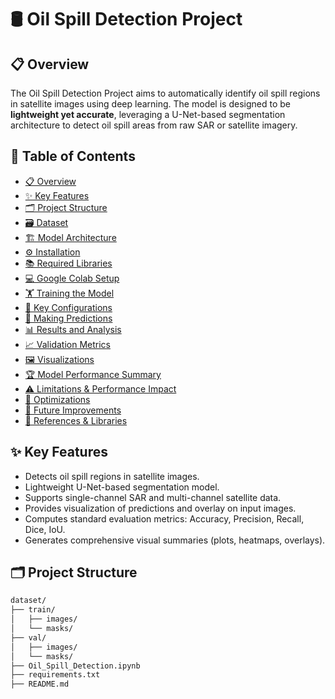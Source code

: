 # 🛢️ Oil Spill Detection Project

## 📋 Overview
The Oil Spill Detection Project aims to automatically identify oil spill regions in satellite images using deep learning. The model is designed to be **lightweight yet accurate**, leveraging a U-Net-based segmentation architecture to detect oil spill areas from raw SAR or satellite imagery.

## 📑 Table of Contents
- [📋 Overview](#overview)
- [✨ Key Features](#key-features)
- [🗂️ Project Structure](#project-structure)
- [🗃️ Dataset](#dataset)
- [🏗️ Model Architecture](#model-architecture)
- [⚙️ Installation](#installation)
- [📚 Required Libraries](#required-libraries)
- [💻 Google Colab Setup](#google-colab-setup)
- [🏋️ Training the Model](#training-the-model)
- [🔧 Key Configurations](#key-configurations)
- [🤖 Making Predictions](#making-predictions)
- [📊 Results and Analysis](#results-and-analysis)
- [📈 Validation Metrics](#validation-metrics)
- [🖼️ Visualizations](#visualizations)
- [🏆 Model Performance Summary](#model-performance-summary)
- [⚠️ Limitations & Performance Impact](#limitations--performance-impact)
- [🚀 Optimizations](#optimizations)
- [🔮 Future Improvements](#future-improvements)
- [📖 References & Libraries](#references--libraries)

## ✨ Key Features
- Detects oil spill regions in satellite images.
- Lightweight U-Net-based segmentation model.
- Supports single-channel SAR and multi-channel satellite data.
- Provides visualization of predictions and overlay on input images.
- Computes standard evaluation metrics: Accuracy, Precision, Recall, Dice, IoU.
- Generates comprehensive visual summaries (plots, heatmaps, overlays).

## 🗂️ Project Structure
```bash
dataset/
├── train/
│   ├── images/
│   └── masks/
├── val/
│   ├── images/
│   └── masks/
├── Oil_Spill_Detection.ipynb
├── requirements.txt
├── README.md
